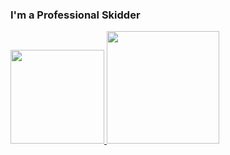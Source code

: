 ### I'm a Professional Skidder

<div>
  <a href="https://youtu.be/dQw4w9WgXcQ">
  <img height="150em" src="https://github-readme-stats.vercel.app/api/top-langs/?username=H4NZR&layout=compact&langs_count=7&theme=dracula"/>
  <img height="180em" src="https://github-readme-stats.vercel.app/api?username=h4nzr&show_icons=true&count_private=true&theme=radical&locale=kr"/>
</div>

